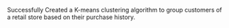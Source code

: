 Successfully Created a K-means clustering algorithm to group customers of a retail store based on their purchase history.
